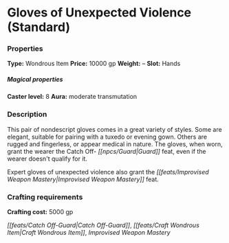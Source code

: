 ﻿---
Title: "Gloves of Unexpected Violence (Standard)"
Type: "Wondrous Item"
Price: "10000 gp"
Weight: "–"
Slot: "Hands"
Caster level: "8"
Aura: "moderate transmutation"
Description: |
  "This pair of nondescript gloves comes in a great variety of styles. Some are elegant, suitable for pairing with a tuxedo or evening gown. Others are rugged and fingerless, or appear medical in nature. The gloves, when worn, grant the wearer the Catch Off- Guard feat, even if the wearer doesn't qualify for it.
  _Expert gloves of unexpected violence_ also grant the Improvised Weapon Mastery feat."
Crafting cost: "5000 gp"
Sources: "['Ultimate Intrigue']"
---

# Gloves of Unexpected Violence (Standard)

### Properties

**Type:** Wondrous Item **Price:** 10000 gp **Weight:** – **Slot:** Hands

##### Magical properties

**Caster level:** 8 **Aura:** moderate transmutation

### Description

This pair of nondescript gloves comes in a great variety of styles. Some are elegant, suitable for pairing with a tuxedo or evening gown. Others are rugged and fingerless, or appear medical in nature. The gloves, when worn, grant the wearer the Catch Off- _[[npcs/Guard|Guard]]_ feat, even if the wearer doesn't qualify for it.

Expert gloves of unexpected violence also grant the _[[feats/Improvised Weapon Mastery|Improvised Weapon Mastery]]_ feat.

### Crafting requirements

**Crafting cost:** 5000 gp

_[[feats/Catch Off-Guard|Catch Off-Guard]]_, _[[feats/Craft Wondrous Item|Craft Wondrous Item]]_, _Improvised Weapon Mastery_

